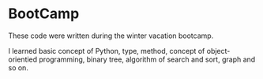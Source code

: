# BootCamp

These code were written during the winter vacation bootcamp.


I learned basic concept of Python, type, method, concept of object-orientied programming, binary tree, algorithm of search and sort, graph and so on.
